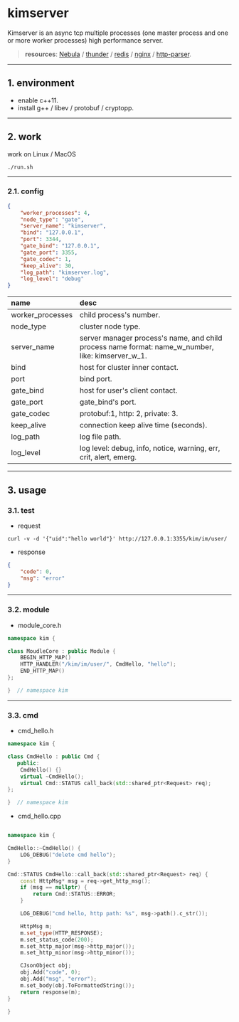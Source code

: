 # kimserver

Kimserver is an async tcp multiple processes (one master process and one or more worker processes) high performance server.

> **resources**:  [Nebula](https://github.com/Bwar/Nebula) / [thunder](https://github.com/doerjiayi/thunder) / [redis](https://github.com/antirez/redis) / [nginx](https://github.com/nginx/nginx) / [http-parser](https://github.com/nodejs/http-parser).

---

## 1. environment

* enable c++11.
* install g++ / libev / protobuf / cryptopp.

---

## 2. work

work on Linux / MacOS

```shell
./run.sh
```

---

### 2.1. config

```json
{
    "worker_processes": 4,
    "node_type": "gate",
    "server_name": "kimserver",
    "bind": "127.0.0.1",
    "port": 3344,
    "gate_bind": "127.0.0.1",
    "gate_port": 3355,
    "gate_codec": 1,
    "keep_alive": 30,
    "log_path": "kimserver.log",
    "log_level": "debug"
}
```

| name             | desc                                                                                              |
| :--------------- | :------------------------------------------------------------------------------------------------ |
| worker_processes | child process's number.                                                                           |
| node_type        | cluster node type.                                                                                |
| server_name      | server manager process's name, and child process name format: name_w_number, like: kimserver_w_1. |
| bind             | host for cluster inner contact.                                                                   |
| port             | bind port.                                                                                        |
| gate_bind        | host for user's client contact.                                                                   |
| gate_port        | gate_bind's port.                                                                                 |
| gate_codec       | protobuf:1, http: 2, private: 3.                                                                  |
| keep_alive       | connection keep alive time (seconds).                                                             |
| log_path         | log file path.                                                                                    |
| log_level        | log level: debug, info, notice, warning, err, crit, alert, emerg.                                 |

---

## 3. usage

### 3.1. test

* request

```shell
curl -v -d '{"uid":"hello world"}' http://127.0.0.1:3355/kim/im/user/
```

* response

```json
{
    "code": 0,
    "msg": "error"
}
```

---

### 3.2. module

* module_core.h

```c++
namespace kim {

class MoudleCore : public Module {
    BEGIN_HTTP_MAP()
    HTTP_HANDLER("/kim/im/user/", CmdHello, "hello");
    END_HTTP_MAP()
};

}  // namespace kim
```

---

### 3.3. cmd

* cmd_hello.h

```c++
namespace kim {

class CmdHello : public Cmd {
   public:
    CmdHello() {}
    virtual ~CmdHello();
    virtual Cmd::STATUS call_back(std::shared_ptr<Request> req);
};

}  // namespace kim
```

* cmd_hello.cpp

```c++

namespace kim {

CmdHello::~CmdHello() {
    LOG_DEBUG("delete cmd hello");
}

Cmd::STATUS CmdHello::call_back(std::shared_ptr<Request> req) {
    const HttpMsg* msg = req->get_http_msg();
    if (msg == nullptr) {
        return Cmd::STATUS::ERROR;
    }

    LOG_DEBUG("cmd hello, http path: %s", msg->path().c_str());

    HttpMsg m;
    m.set_type(HTTP_RESPONSE);
    m.set_status_code(200);
    m.set_http_major(msg->http_major());
    m.set_http_minor(msg->http_minor());

    CJsonObject obj;
    obj.Add("code", 0);
    obj.Add("msg", "error");
    m.set_body(obj.ToFormattedString());
    return response(m);
}

}
```
